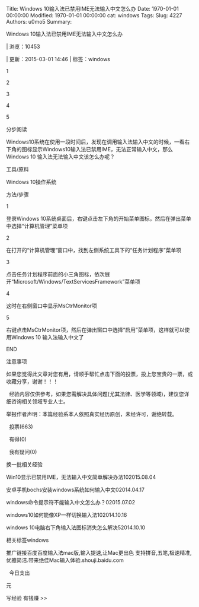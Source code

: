 Title: Windows 10输入法已禁用IME无法输入中文怎么办
Date: 1970-01-01 00:00:00
Modified: 1970-01-01 00:00:00
cat: windows
Tags: 
Slug: 4227
Authors: u0mo5 
Summary: 



Windows 10输入法已禁用IME无法输入中文怎么办


|
浏览：10453

|
更新：2015-03-01 14:46
|
标签：windows 







1




2




3




4




5



分步阅读






Windows10系统在使用一段时间后，发现在调用输入法输入中文的时候，一看右下角的图标显示Windows10输入法已禁用IME，无法正常输入中文，那么Windows 10 输入法无法输入中文该怎么办呢？






工具/原料



Windows 10操作系统






方法/步骤


1

登录Windows 10系统桌面后，右键点击左下角的开始菜单图标，然后在弹出菜单中选择“计算机管理”菜单项






2

在打开的“计算机管理”窗口中，找到左侧系统工具下的“任务计划程序”菜单项






3

点击任务计划程序前面的小三角图标，依次展开“Microsoft/Windows/TextServicesFramework”菜单项






4

这时在右侧窗口中显示MsCtrMonitor项






5

右键点击MsCtrMonitor项，然后在弹出窗口中选择“启用”菜单项，这样就可以使用Windows 10 输入法输入中文了




END





注意事项



如果您觉得此文章对您有用，请顺手帮忙点击下面的投票，投上您宝贵的一票，或收藏分享，谢谢！！！




 
经验内容仅供参考，如果您需解决具体问题(尤其法律、医学等领域)，建议您详细咨询相关领域专业人士。

举报作者声明：本篇经验系本人依照真实经历原创，未经许可，谢绝转载。






 
投票(663)
 




 
有得(0)
 




 
我有疑问(0)
 







换一批相关经验


Win10显示已禁用IME，无法输入中文简单解决办法102015.08.04


安卓手机bochs安装windows系统如何输入中文02014.04.17


windows命令提示符不能输入中文怎么办？02015.07.02


windows10如何能像XP一样切换输入法102014.10.16


windows 10电脑右下角输入法图标消失怎么解决52014.10.10



相关标签windows




推广链接百度百度输入法mac版,输入提速,让Mac更出色 支持拼音,五笔,极速精准,优雅简洁.带来绝佳Mac输入体验.shouji.baidu.com
















 
今日支出
 

元

写经验 有钱赚 &gt;&gt;

 
